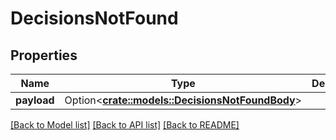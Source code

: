 # DecisionsNotFound

## Properties

Name | Type | Description | Notes
------------ | ------------- | ------------- | -------------
**payload** | Option<[**crate::models::DecisionsNotFoundBody**](DecisionsNotFoundBody.md)> |  | [optional]

[[Back to Model list]](../README.md#documentation-for-models) [[Back to API list]](../README.md#documentation-for-api-endpoints) [[Back to README]](../README.md)


